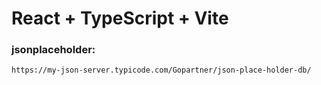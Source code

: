 # React + TypeScript + Vite


### jsonplaceholder:
```bash
https://my-json-server.typicode.com/Gopartner/json-place-holder-db/
```

